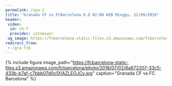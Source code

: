 ```yaml
---
permalink: /spa-1
title: "Granada CF vs FCBarcelona K.O 02:00 WIB Minggu, 22/09/2019"
header:
 video:
  id: ch-7
  provider: istimiwir
 og_image: https://fcbarcelona-static-files.s3.amazonaws.com/fcbarcelona/photo/2018/07/02/6a672207-33c5-433b-b7af-c7bbb07d0c5f/AZLEOJCy.jpg
redirect_from:
 - /gra-fcb
---
```

{% include figure image_path="https://fcbarcelona-static-files.s3.amazonaws.com/fcbarcelona/photo/2018/07/02/6a672207-33c5-433b-b7af-c7bbb07d0c5f/AZLEOJCy.jpg" caption="Granada CF vs FC Barcelona" %}
